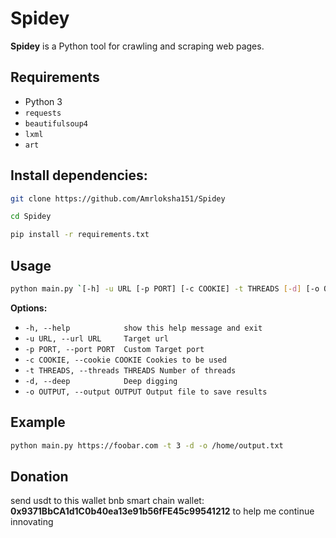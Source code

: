 # Spidey

**Spidey** is a Python tool for crawling and scraping web pages.

## Requirements

- Python 3 
- `requests`
- `beautifulsoup4`
- `lxml`
- `art`

## Install dependencies:

```bash
git clone https://github.com/Amrloksha151/Spidey
```

```bash 
cd Spidey
```

```bash
pip install -r requirements.txt
```

## Usage

```bash
python main.py `[-h] -u URL [-p PORT] [-c COOKIE] -t THREADS [-d] [-o OUTPUT]`

```

**Options:**
  - `-h, --help            show this help message and exit`
  - `-u URL, --url URL     Target url`
  - `-p PORT, --port PORT  Custom Target port`
  - `-c COOKIE, --cookie COOKIE Cookies to be used`
  - `-t THREADS, --threads THREADS Number of threads`
  - `-d, --deep            Deep digging`
  - `-o OUTPUT, --output OUTPUT Output file to save results`

## Example

```bash
python main.py https://foobar.com -t 3 -d -o /home/output.txt
```

## Donation
send usdt to this wallet bnb smart chain wallet: **0x9371BbCA1d1C0b40ea13e91b56fFE45c99541212** to help me continue innovating
